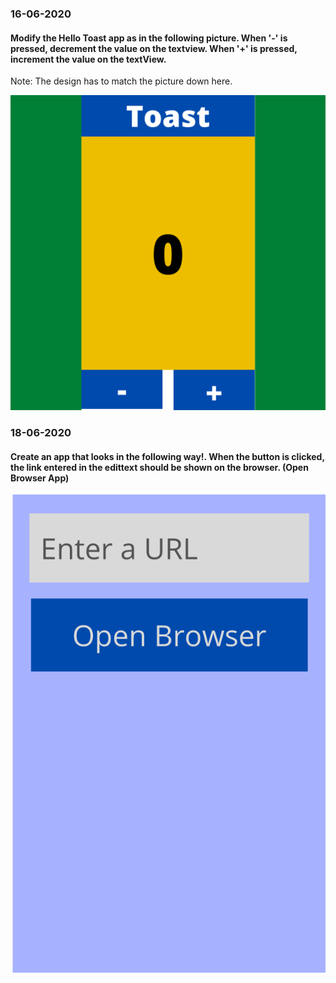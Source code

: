 ### 16-06-2020

#### Modify the Hello Toast app as in the following picture. When '-' is pressed, decrement the value on the textview. When '+' is pressed, increment the value on the textView.
Note: The design has to match the picture down here.

![Picture](https://raw.githubusercontent.com/AP-Skill-Development-Corporation/Android-1537/master/images/Blue%20Ocean%20Photo%20Summer%20Instagram%20Post.png)


### 18-06-2020

#### Create an app that looks in the following way!. When the button is clicked, the link entered in the edittext should be shown on the browser. (Open Browser App)
![Picture](/images/ass2.png)

